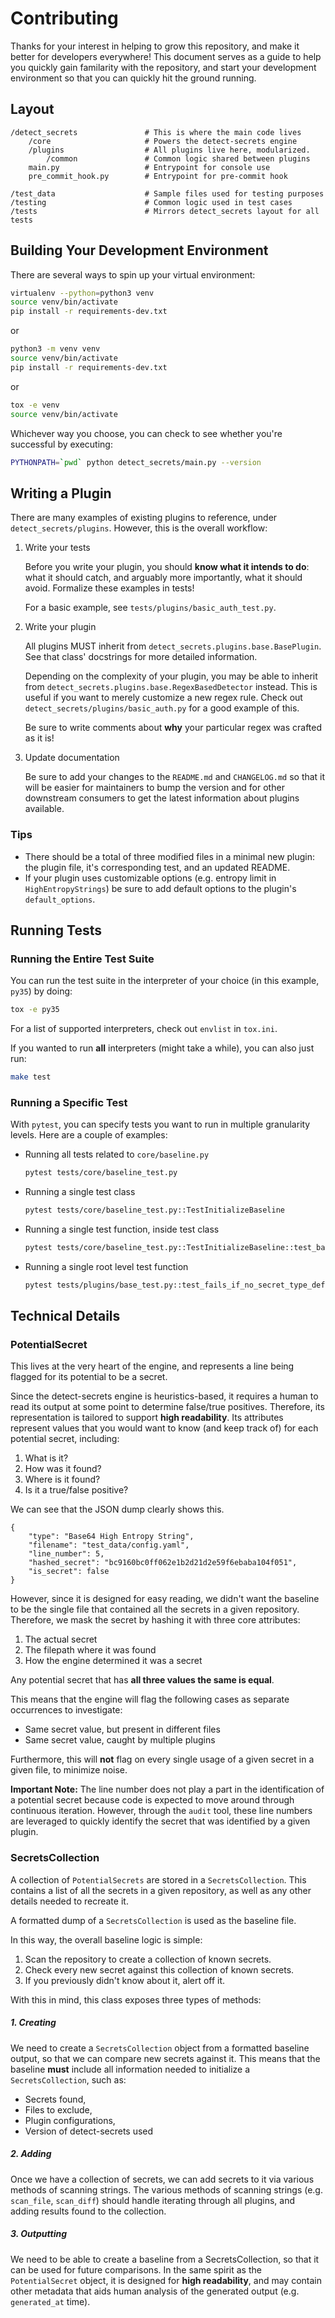 # Contributing

Thanks for your interest in helping to grow this repository, and make it better
for developers everywhere! This document serves as a guide to help you quickly
gain familarity with the repository, and start your development environment so
that you can quickly hit the ground running.

## Layout

```
/detect_secrets               # This is where the main code lives
    /core                     # Powers the detect-secrets engine
    /plugins                  # All plugins live here, modularized.
        /common               # Common logic shared between plugins
    main.py                   # Entrypoint for console use
    pre_commit_hook.py        # Entrypoint for pre-commit hook

/test_data                    # Sample files used for testing purposes
/testing                      # Common logic used in test cases
/tests                        # Mirrors detect_secrets layout for all tests
```

## Building Your Development Environment

There are several ways to spin up your virtual environment:

```bash
virtualenv --python=python3 venv
source venv/bin/activate
pip install -r requirements-dev.txt
```

or

```bash
python3 -m venv venv
source venv/bin/activate
pip install -r requirements-dev.txt
```

or

```bash
tox -e venv
source venv/bin/activate
```

Whichever way you choose, you can check to see whether you're successful by
executing:

```bash
PYTHONPATH=`pwd` python detect_secrets/main.py --version
```

## Writing a Plugin

There are many examples of existing plugins to reference, under
`detect_secrets/plugins`. However, this is the overall workflow:

1. Write your tests

   Before you write your plugin, you should **know what it intends to do**:
   what it should catch, and arguably more importantly, what it should
   avoid. Formalize these examples in tests!

   For a basic example, see `tests/plugins/basic_auth_test.py`.

2. Write your plugin

   All plugins MUST inherit from `detect_secrets.plugins.base.BasePlugin`.
   See that class' docstrings for more detailed information.

   Depending on the complexity of your plugin, you may be able to inherit
   from `detect_secrets.plugins.base.RegexBasedDetector` instead. This is
   useful if you want to merely customize a new regex rule. Check out
   `detect_secrets/plugins/basic_auth.py` for a good example of this.

   Be sure to write comments about **why** your particular regex was crafted
   as it is!

3. Update documentation

   Be sure to add your changes to the `README.md` and `CHANGELOG.md` so that
   it will be easier for maintainers to bump the version and for other
   downstream consumers to get the latest information about plugins available.

### Tips

- There should be a total of three modified files in a minimal new plugin: the
  plugin file, it's corresponding test, and an updated README.
- If your plugin uses customizable options (e.g. entropy limit in `HighEntropyStrings`)
  be sure to add default options to the plugin's `default_options`.

## Running Tests

### Running the Entire Test Suite

You can run the test suite in the interpreter of your choice (in this example,
`py35`) by doing:

```bash
tox -e py35
```

For a list of supported interpreters, check out `envlist` in `tox.ini`.

If you wanted to run **all** interpreters (might take a while), you can also
just run:

```bash
make test
```

### Running a Specific Test

With `pytest`, you can specify tests you want to run in multiple granularity
levels. Here are a couple of examples:

- Running all tests related to `core/baseline.py`

  ```bash
  pytest tests/core/baseline_test.py
  ```

- Running a single test class

  ```bash
  pytest tests/core/baseline_test.py::TestInitializeBaseline
  ```

- Running a single test function, inside test class

  ```bash
  pytest tests/core/baseline_test.py::TestInitializeBaseline::test_basic_usage
  ```

- Running a single root level test function

  ```bash
  pytest tests/plugins/base_test.py::test_fails_if_no_secret_type_defined
  ```

## Technical Details

### PotentialSecret

This lives at the very heart of the engine, and represents a line being flagged
for its potential to be a secret.

Since the detect-secrets engine is heuristics-based, it requires a human to read
its output at some point to determine false/true positives. Therefore, its
representation is tailored to support **high readability**. Its attributes
represent values that you would want to know (and keep track of) for
each potential secret, including:

1. What is it?
2. How was it found?
3. Where is it found?
4. Is it a true/false positive?

We can see that the JSON dump clearly shows this.

```
{
    "type": "Base64 High Entropy String",
    "filename": "test_data/config.yaml",
    "line_number": 5,
    "hashed_secret": "bc9160bc0ff062e1b2d21d2e59f6ebaba104f051",
    "is_secret": false
}
```

However, since it is designed for easy reading, we didn't want the baseline to
be the single file that contained all the secrets in a given repository.
Therefore, we mask the secret by hashing it with three core attributes:

1. The actual secret
2. The filepath where it was found
3. How the engine determined it was a secret

Any potential secret that has **all three values the same is equal**.

This means that the engine will flag the following cases as separate occurrences
to investigate:

* Same secret value, but present in different files
* Same secret value, caught by multiple plugins

Furthermore, this will **not** flag on every single usage of a given secret in a
given file, to minimize noise.

**Important Note:** The line number does not play a part in the identification
of a potential secret because code is expected to move around through continuous
iteration. However, through the `audit` tool, these line numbers are leveraged
to quickly identify the secret that was identified by a given plugin.

### SecretsCollection

A collection of `PotentialSecrets` are stored in a `SecretsCollection`. This
contains a list of all the secrets in a given repository, as well as any other
details needed to recreate it.

A formatted dump of a `SecretsCollection` is used as the baseline file.

In this way, the overall baseline logic is simple:

1. Scan the repository to create a collection of known secrets.
2. Check every new secret against this collection of known secrets.
3. If you previously didn't know about it, alert off it.

With this in mind, this class exposes three types of methods:

##### 1. Creating

We need to create a `SecretsCollection` object from a formatted baseline output,
so that we can compare new secrets against it. This means that the baseline
**must** include all information needed to initialize a `SecretsCollection`,
such as:

* Secrets found,
* Files to exclude,
* Plugin configurations,
* Version of detect-secrets used

##### 2. Adding

Once we have a collection of secrets, we can add secrets to it via various
methods of scanning strings. The various methods of scanning strings (e.g.
`scan_file`, `scan_diff`) should handle iterating through all plugins, and
adding results found to the collection.

##### 3. Outputting

We need to be able to create a baseline from a SecretsCollection, so that it
can be used for future comparisons. In the same spirit as the `PotentialSecret`
object, it is designed for **high readability**, and may contain other metadata
that aids human analysis of the generated output (e.g. `generated_at` time).
